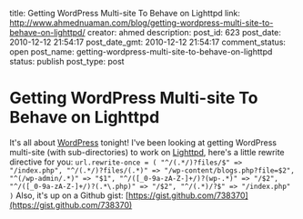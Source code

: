 title: Getting WordPress Multi-site To Behave on Lighttpd
link: http://www.ahmednuaman.com/blog/getting-wordpress-multi-site-to-behave-on-lighttpd/
creator: ahmed
description: 
post_id: 623
post_date: 2010-12-12 21:54:17
post_date_gmt: 2010-12-12 21:54:17
comment_status: open
post_name: getting-wordpress-multi-site-to-behave-on-lighttpd
status: publish
post_type: post

# Getting WordPress Multi-site To Behave on Lighttpd

It's all about [WordPress](http://wordpress.org) tonight! I've been looking at getting WordPress multi-site (with sub-directories) to work on [Lighttpd](http://www.lighttpd.net/), here's a little rewrite directive for you: ` url.rewrite-once = ( "^/(.*/)?files/$" => "/index.php", "^/(.*/)?files/(.*)" => "/wp-content/blogs.php?file=$2", "^(/wp-admin/.*)" => "$1", "^/([_0-9a-zA-Z-]+/)?(wp-.*)" => "/$2", "^/([_0-9a-zA-Z-]+/)?(.*\.php)" => "/$2", "^/(.*)/?$" => "/index.php" ) ` Also, it's up on a Github gist: [https://gist.github.com/738370](https://gist.github.com/738370)